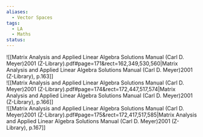 ```yaml
---
aliases:
  - Vector Spaces
tags:
  - LA
  - Maths
status:
---
```


![[Matrix Analysis and Applied Linear Algebra  Solutions Manual (Carl D. Meyer)2001 (Z-Library).pdf#page=171&rect=162,349,530,560|Matrix Analysis and Applied Linear Algebra  Solutions Manual (Carl D. Meyer)2001 (Z-Library), p.163]]  
![[Matrix Analysis and Applied Linear Algebra  Solutions Manual (Carl D. Meyer)2001 (Z-Library).pdf#page=174&rect=172,447,517,574|Matrix Analysis and Applied Linear Algebra  Solutions Manual (Carl D. Meyer)2001 (Z-Library), p.166]]  
![[Matrix Analysis and Applied Linear Algebra  Solutions Manual (Carl D. Meyer)2001 (Z-Library).pdf#page=175&rect=172,417,517,585|Matrix Analysis and Applied Linear Algebra  Solutions Manual (Carl D. Meyer)2001 (Z-Library), p.167]]
